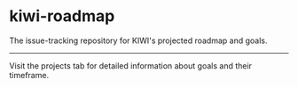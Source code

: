# kiwi-roadmap
The issue-tracking repository for KIWI's projected roadmap and goals.

---

Visit the projects tab for detailed information about goals and their timeframe.
